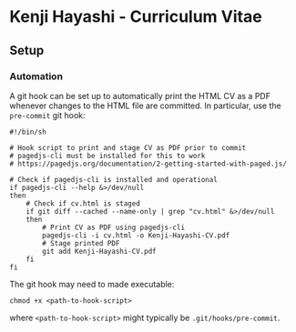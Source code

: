 # Kenji Hayashi - Curriculum Vitae

## Setup

### Automation

A git hook can be set up to automatically print the HTML CV as a PDF whenever
changes to the HTML file are committed. In particular, use the `pre-commit` git
hook:

```
#!/bin/sh

# Hook script to print and stage CV as PDF prior to commit
# pagedjs-cli must be installed for this to work
# https://pagedjs.org/documentation/2-getting-started-with-paged.js/

# Check if pagedjs-cli is installed and operational
if pagedjs-cli --help &>/dev/null
then
    # Check if cv.html is staged
    if git diff --cached --name-only | grep "cv.html" &>/dev/null
    then
        # Print CV as PDF using pagedjs-cli
        pagedjs-cli -i cv.html -o Kenji-Hayashi-CV.pdf
        # Stage printed PDF
        git add Kenji-Hayashi-CV.pdf
    fi
fi
```

The git hook may need to made executable:

```
chmod +x <path-to-hook-script>
```

where `<path-to-hook-script>` might typically be `.git/hooks/pre-commit`.
